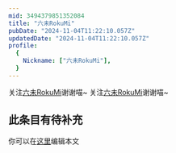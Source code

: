 ```yaml
---
mid: 3494379851352084
title: "六未RokuMi"
pubDate: "2024-11-04T11:22:10.057Z"
updatedDate: "2024-11-04T11:22:10.057Z"
profile:
  {
    Nickname: ["六未RokuMi"],
  }
---
```


关注[六未RokuMi](https://space.bilibili.com/3494379851352084)谢谢喵~ 关注[六未RokuMi](https://space.bilibili.com/3494379851352084)谢谢喵~

## 此条目有待补充
你可以在[这里](https://github.com/Yuhanawa/VTuber.ICU/edit/master/src/content/v/六未RokuMi/index.md)编辑本文
